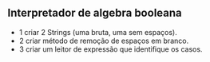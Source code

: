 ## Interpretador de algebra booleana

 - 1 criar  2 Strings (uma bruta, uma sem espaços).
 - 2 criar método de remoção de espaços em branco.
 - 3 criar um leitor de expressão que identifique os casos.
